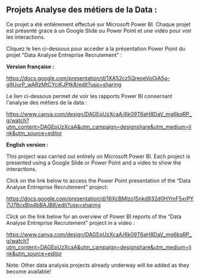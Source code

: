 ## Projets Analyse des métiers de la Data :

Ce projet a été entièrement effectué sur Microsoft Power BI. Chaque projet est présenté grace à un Google Slide ou Power Point et une vidéo pour voir les interactions. 

Cliquez le lien ci-dessous pour acceder à la présentation Power Point du projet "Data Analyse Entreprise Recrutement" :

**Version française :** 

https://docs.google.com/presentation/d/1XA52cz5QreoeVoOjA5g-g9UurP_wARzMtCYciKJPtk8/edit?usp=sharing

Le lien ci-dessous permet de voir les rapports Power BI consernant l'analyse des métiers de la data :

https://www.canva.com/design/DAGEpUzXcaA/6k09T6aH8DaV_mg6kqRP_g/watch?utm_content=DAGEpUzXcaA&utm_campaign=designshare&utm_medium=link&utm_source=editor


**English version :**

This project was carried out entirely on Microsoft Power BI. Each project is presented using a Google Slide or Power Point and a video to show the interactions. 

Click on the link below to access the Power Point presentation of the “Data Analyse Entreprise Recrutement” project:

https://docs.google.com/presentation/d/16XcBMlzo15nkd932d0HYmF5xrPY7U78cxBlq4bBAJB8/edit?usp=sharing

Click on the link below for an overview of Power BI reports of the “Data Analyse Entreprise Recrutement” project in a video :


https://www.canva.com/design/DAGEpUzXcaA/6k09T6aH8DaV_mg6kqRP_g/watch?utm_content=DAGEpUzXcaA&utm_campaign=designshare&utm_medium=link&utm_source=editor

Note: Other data analysis projects already underway will be added as they become available!

